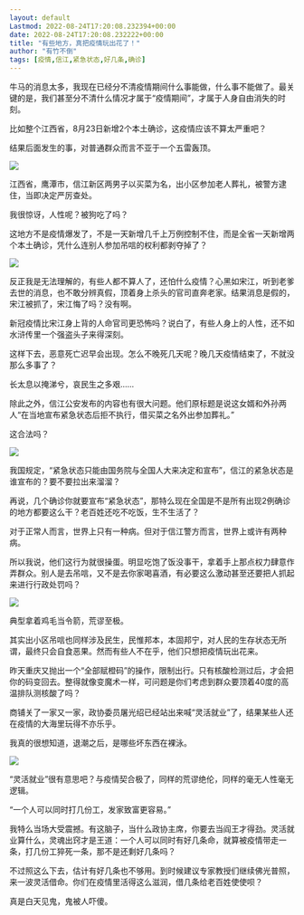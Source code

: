 ```yaml
---
layout: default
Lastmod: 2022-08-24T17:20:08.232394+00:00
date: 2022-08-24T17:20:08.232222+00:00
title: "有些地方，真把疫情玩出花了！"
author: "有竹不倒"
tags: [疫情,信江,紧急状态,好几条,确诊]
---
```


牛马的消息太多，我现在已经分不清疫情期间什么事能做，什么事不能做了。最关键的是，我们甚至分不清什么情况才属于“疫情期间”，才属于人身自由消失的时刻。  

  

比如整个江西省，8月23日新增2个本土确诊，这疫情应该不算太严重吧？  

  

结果后面发生的事，对普通群众而言不亚于一个五雷轰顶。

  

![](https://images.weserv.nl/?url=https%3A//mmbiz.qpic.cn/mmbiz_png/txC73sicDDx54fs5Dznib6pv3cnjJOVwVCEjA73eecygqAYshT4Oh2jgNVcGaAUvlx3rCLF9fobvjA0ImENxVs8w/640%3Fwx_fmt%3Dpng)

  

江西省，鹰潭市，信江新区两男子以买菜为名，出小区参加老人葬礼，被警方逮住，当即决定严厉查处。  

我很惊讶，人性呢？被狗吃了吗？

这地方不是疫情爆发了，不是一天新增几千上万例控制不住，而是全省一天新增两个本土确诊，凭什么连别人参加吊唁的权利都剥夺掉了？

![](https://images.weserv.nl/?url=https%3A//mmbiz.qpic.cn/mmbiz_png/txC73sicDDx54fs5Dznib6pv3cnjJOVwVCaeZwkheLgeWAvE5dmDrdicMNDQFqeSaQSuhtpxSnKd8cPEQQJIRumEg/640%3Fwx_fmt%3Dpng)

反正我是无法理解的，有些人都不算人了，还怕什么疫情？心黑如宋江，听到老爹去世的消息，也不敢分辨真假，顶着身上杀头的官司直奔老家。结果消息是假的，宋江被抓了，宋江悔了吗？没有啊。  

新冠疫情比宋江身上背的人命官司更恐怖吗？说白了，有些人身上的人性，还不如水浒传里一个强盗头子来得深刻。  

这样下去，恶意死亡迟早会出现。怎么不晚死几天呢？晚几天疫情结束了，不就没那么多事了？

长太息以掩涕兮，哀民生之多艰……

除此之外，信江公安发布的内容也有很大问题。他们原标题是说这女婿和外孙两人“在当地宣布紧急状态后拒不执行，借买菜之名外出参加葬礼。”  

这合法吗？

![](https://images.weserv.nl/?url=https%3A//mmbiz.qpic.cn/mmbiz_png/txC73sicDDx54fs5Dznib6pv3cnjJOVwVCqGausH3c5oPVuKSdZ665XDNICacckCedPz83JLFibV2UyjicRdhFmtLg/640%3Fwx_fmt%3Dpng)

我国规定，“紧急状态只能由国务院与全国人大来决定和宣布”，信江的紧急状态是谁宣布的？要不要拉出来溜溜？  

再说，几个确诊你就要宣布“紧急状态”，那特么现在全国是不是所有出现2例确诊的地方都要这么干？老百姓还吃不吃饭，生不生活了？

对于正常人而言，世界上只有一种病。但对于信江警方而言，世界上或许有两种病。

所以我说，他们这行为就很操蛋。明显吃饱了饭没事干，拿着手上那点权力肆意作弄群众。别人是去吊唁，又不是去你家喝喜酒，有必要这么激动甚至还要把人抓起来进行行政处罚吗？

![](https://images.weserv.nl/?url=https%3A//mmbiz.qpic.cn/mmbiz_png/txC73sicDDx54fs5Dznib6pv3cnjJOVwVCwTy4tn8vHAMAXYLPABxGPkyMqoZjKWxUnfH98B7s49zrRm7KdYSUcg/640%3Fwx_fmt%3Dpng)

典型拿着鸡毛当令箭，荒谬至极。

其实出小区吊唁也同样涉及民生，民惟邦本，本固邦宁，对人民的生存状态无所谓，最终只会自食恶果。然而有些人不在乎，他们只想把疫情玩出花来。

昨天重庆又抛出一个“全部赋橙码”的操作，限制出行。只有核酸检测过后，才会把你的码变回去。整得就像变魔术一样，可问题是你们考虑到群众要顶着40度的高温排队测核酸了吗？

商铺关了一家又一家，政协委员屠光绍已经站出来喊“灵活就业”了，结果某些人还在疫情的大海里玩得不亦乐乎。

我真的很想知道，退潮之后，是哪些坏东西在裸泳。

![](https://images.weserv.nl/?url=https%3A//mmbiz.qpic.cn/mmbiz_png/txC73sicDDx54fs5Dznib6pv3cnjJOVwVCyLHwzQ3nyfQCiaUiakEMhNpHv9AXR0he0mLUQLS9yyT3iaE2CqPxPXZrA/640%3Fwx_fmt%3Dpng)

“灵活就业”很有意思吧？与疫情契合极了，同样的荒谬绝伦，同样的毫无人性毫无逻辑。

“一个人可以同时打几份工，发家致富更容易。”  

我特么当场大受震撼。有这脑子，当什么政协主席，你要去当阎王才得劲。灵活就业算什么，灵魂出窍才是王道：一个人可以同时有好几条命，就算被疫情带走一条，打几份工猝死一条，那不是还剩好几条吗？  

不过照这么下去，估计有好几条也不够用。到时候建议专家教授们继续佛光普照，来一波灵活借命。你们在疫情里活得这么滋润，借几条给老百姓使使呗？

真是白天见鬼，鬼被人吓傻。

